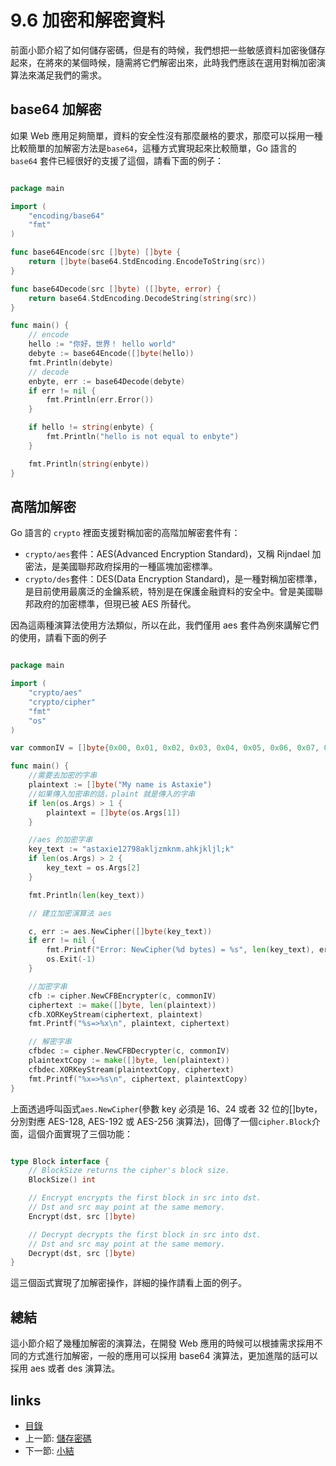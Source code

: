 # 9.6 加密和解密資料
前面小節介紹了如何儲存密碼，但是有的時候，我們想把一些敏感資料加密後儲存起來，在將來的某個時候，隨需將它們解密出來，此時我們應該在選用對稱加密演算法來滿足我們的需求。

## base64 加解密
如果 Web 應用足夠簡單，資料的安全性沒有那麼嚴格的要求，那麼可以採用一種比較簡單的加解密方法是`base64`，這種方式實現起來比較簡單，Go 語言的 `base64` 套件已經很好的支援了這個，請看下面的例子：

```Go

package main

import (
	"encoding/base64"
	"fmt"
)

func base64Encode(src []byte) []byte {
	return []byte(base64.StdEncoding.EncodeToString(src))
}

func base64Decode(src []byte) ([]byte, error) {
	return base64.StdEncoding.DecodeString(string(src))
}

func main() {
	// encode
	hello := "你好，世界！ hello world"
	debyte := base64Encode([]byte(hello))
	fmt.Println(debyte)
	// decode
	enbyte, err := base64Decode(debyte)
	if err != nil {
		fmt.Println(err.Error())
	}

	if hello != string(enbyte) {
		fmt.Println("hello is not equal to enbyte")
	}

	fmt.Println(string(enbyte))
}

```
## 高階加解密

Go 語言的 `crypto` 裡面支援對稱加密的高階加解密套件有：

- `crypto/aes`套件：AES(Advanced Encryption Standard)，又稱 Rijndael 加密法，是美國聯邦政府採用的一種區塊加密標準。
- `crypto/des`套件：DES(Data Encryption Standard)，是一種對稱加密標準，是目前使用最廣泛的金鑰系統，特別是在保護金融資料的安全中。曾是美國聯邦政府的加密標準，但現已被 AES 所替代。

因為這兩種演算法使用方法類似，所以在此，我們僅用 aes 套件為例來講解它們的使用，請看下面的例子
```Go

package main

import (
	"crypto/aes"
	"crypto/cipher"
	"fmt"
	"os"
)

var commonIV = []byte{0x00, 0x01, 0x02, 0x03, 0x04, 0x05, 0x06, 0x07, 0x08, 0x09, 0x0a, 0x0b, 0x0c, 0x0d, 0x0e, 0x0f}

func main() {
	//需要去加密的字串
	plaintext := []byte("My name is Astaxie")
	//如果傳入加密串的話，plaint 就是傳入的字串
	if len(os.Args) > 1 {
		plaintext = []byte(os.Args[1])
	}

	//aes 的加密字串
	key_text := "astaxie12798akljzmknm.ahkjkljl;k"
	if len(os.Args) > 2 {
		key_text = os.Args[2]
	}

	fmt.Println(len(key_text))

	// 建立加密演算法 aes

	c, err := aes.NewCipher([]byte(key_text))
	if err != nil {
		fmt.Printf("Error: NewCipher(%d bytes) = %s", len(key_text), err)
		os.Exit(-1)
	}

	//加密字串
	cfb := cipher.NewCFBEncrypter(c, commonIV)
	ciphertext := make([]byte, len(plaintext))
	cfb.XORKeyStream(ciphertext, plaintext)
	fmt.Printf("%s=>%x\n", plaintext, ciphertext)

	// 解密字串
	cfbdec := cipher.NewCFBDecrypter(c, commonIV)
	plaintextCopy := make([]byte, len(plaintext))
	cfbdec.XORKeyStream(plaintextCopy, ciphertext)
	fmt.Printf("%x=>%s\n", ciphertext, plaintextCopy)
}

```
上面透過呼叫函式`aes.NewCipher`(參數 key 必須是 16、24 或者 32 位的[]byte，分別對應 AES-128, AES-192 或 AES-256 演算法)，回傳了一個`cipher.Block`介面，這個介面實現了三個功能：

```Go

type Block interface {
	// BlockSize returns the cipher's block size.
	BlockSize() int

	// Encrypt encrypts the first block in src into dst.
	// Dst and src may point at the same memory.
	Encrypt(dst, src []byte)

	// Decrypt decrypts the first block in src into dst.
	// Dst and src may point at the same memory.
	Decrypt(dst, src []byte)
}
```
這三個函式實現了加解密操作，詳細的操作請看上面的例子。

## 總結
這小節介紹了幾種加解密的演算法，在開發 Web 應用的時候可以根據需求採用不同的方式進行加解密，一般的應用可以採用 base64 演算法，更加進階的話可以採用 aes 或者 des 演算法。


## links
   * [目錄](<preface.md>)
   * 上一節: [儲存密碼](<09.5.md>)
   * 下一節: [小結](<09.7.md>)

